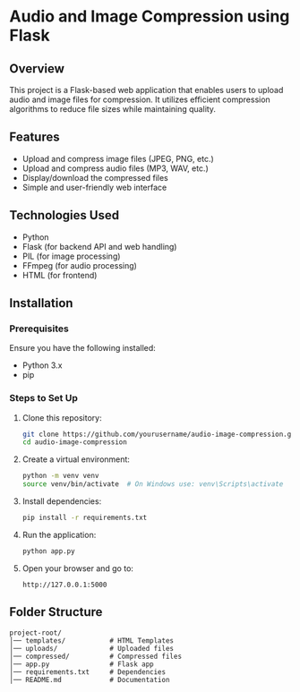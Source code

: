 # Audio and Image Compression using Flask

## Overview
This project is a Flask-based web application that enables users to upload audio and image files for compression. It utilizes efficient compression algorithms to reduce file sizes while maintaining quality.

## Features
- Upload and compress image files (JPEG, PNG, etc.)
- Upload and compress audio files (MP3, WAV, etc.)
- Display/download the compressed files
- Simple and user-friendly web interface

## Technologies Used
- Python
- Flask (for backend API and web handling)
- PIL (for image processing)
- FFmpeg  (for audio processing)
- HTML (for frontend)

## Installation

### Prerequisites
Ensure you have the following installed:
- Python 3.x
- pip

### Steps to Set Up
1. Clone this repository:
   ```bash
   git clone https://github.com/yourusername/audio-image-compression.git
   cd audio-image-compression
   ```

2. Create a virtual environment:
   ```bash
   python -m venv venv
   source venv/bin/activate  # On Windows use: venv\Scripts\activate
   ```

3. Install dependencies:
   ```bash
   pip install -r requirements.txt
   ```

4. Run the application:
   ```bash
   python app.py
   ```

5. Open your browser and go to:
   ```
   http://127.0.0.1:5000
   ```


## Folder Structure
```
project-root/            
│── templates/           # HTML Templates
│── uploads/             # Uploaded files
│── compressed/          # Compressed files
│── app.py               # Flask app
│── requirements.txt     # Dependencies
│── README.md            # Documentation
```
